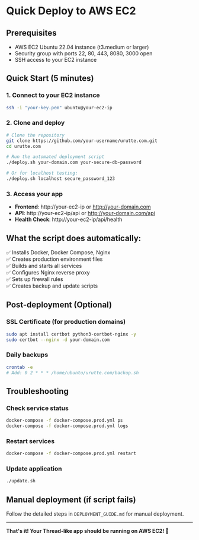 # Quick Deploy to AWS EC2

## Prerequisites
- AWS EC2 Ubuntu 22.04 instance (t3.medium or larger)
- Security group with ports 22, 80, 443, 8080, 3000 open
- SSH access to your EC2 instance

## Quick Start (5 minutes)

### 1. Connect to your EC2 instance
```bash
ssh -i "your-key.pem" ubuntu@your-ec2-ip
```

### 2. Clone and deploy
```bash
# Clone the repository
git clone https://github.com/your-username/urutte.com.git
cd urutte.com

# Run the automated deployment script
./deploy.sh your-domain.com your-secure-db-password

# Or for localhost testing:
./deploy.sh localhost secure_password_123
```

### 3. Access your app
- **Frontend**: http://your-ec2-ip or http://your-domain.com
- **API**: http://your-ec2-ip/api or http://your-domain.com/api
- **Health Check**: http://your-ec2-ip/api/health

## What the script does automatically:
✅ Installs Docker, Docker Compose, Nginx  
✅ Creates production environment files  
✅ Builds and starts all services  
✅ Configures Nginx reverse proxy  
✅ Sets up firewall rules  
✅ Creates backup and update scripts  

## Post-deployment (Optional)

### SSL Certificate (for production domains)
```bash
sudo apt install certbot python3-certbot-nginx -y
sudo certbot --nginx -d your-domain.com
```

### Daily backups
```bash
crontab -e
# Add: 0 2 * * * /home/ubuntu/urutte.com/backup.sh
```

## Troubleshooting

### Check service status
```bash
docker-compose -f docker-compose.prod.yml ps
docker-compose -f docker-compose.prod.yml logs
```

### Restart services
```bash
docker-compose -f docker-compose.prod.yml restart
```

### Update application
```bash
./update.sh
```

## Manual deployment (if script fails)

Follow the detailed steps in `DEPLOYMENT_GUIDE.md` for manual deployment.

---

**That's it! Your Thread-like app should be running on AWS EC2! 🚀**
